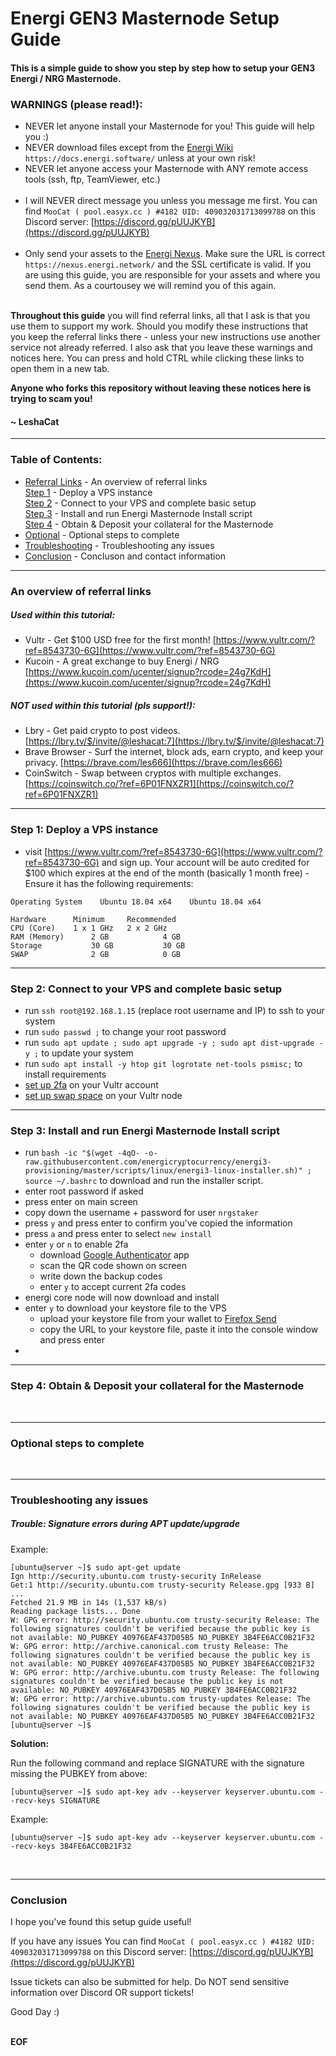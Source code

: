 # Energi GEN3 Masternode Setup Guide<br />


#### This is a simple guide to show you step by step how to setup your GEN3 Energi / NRG Masternode.

### WARNINGS (please read!):
- NEVER let anyone install your Masternode for you! This guide will help you :)<br />
- NEVER download files except from the [Energi Wiki](https://docs.energi.software/) `https://docs.energi.software/` unless at your own risk!<br />
- NEVER let anyone access your Masternode with ANY remote access tools (ssh, ftp, TeamViewer, etc.)<br /><br />
- I will NEVER direct message you unless you message me first. You can find `MooCat ( pool.easyx.cc ) #4182 UID: 409032031713099788` on this Discord server: [https://discord.gg/pUUJKYB](https://discord.gg/pUUJKYB) <br /><br />
- Only send your assets to the [Energi Nexus](https://nexus.energi.network/). Make sure the URL is correct `https://nexus.energi.network/` and the SSL certificate is valid. If you are using this guide, you are responsible for your assets and where you send them. As a courtousey we will remind you of this again.<br /><br />

__Throughout this guide__ you will find referral links, all that I ask is that you use them to support my work. Should you modify these instructions that you keep the referral links there - unless your new instructions use another service not already referred. I also ask that you leave these warnings and notices here. You can press and hold CTRL while clicking these links to open them in a new tab.

__Anyone who forks this repository without leaving these notices here is trying to scam you!__

#### ~ LeshaCat

---
### Table of Contents:
- [Referral Links](https://github.com/EasyX-Community/Energi-Masternode-Setup-Guide/blob/master/README.md#an-overview-of-referral-links) - An overview of referral links<br />
[Step 1](https://github.com/EasyX-Community/Energi-Masternode-Setup-Guide/blob/master/README.md#step-1-deploy-a-vps-instance) - Deploy a VPS instance<br />
[Step 2](https://github.com/EasyX-Community/Energi-Masternode-Setup-Guide/blob/master/README.md#step-2-connect-to-your-vps-and-complete-basic-setup) - Connect to your VPS and complete basic setup<br />
[Step 3](https://github.com/EasyX-Community/Energi-Masternode-Setup-Guide/blob/master/README.md#step-3-install-and-run-energi-masternode-install-script) - Install and run Energi Masternode Install script<br />
[Step 4](https://github.com/EasyX-Community/Energi-Masternode-Setup-Guide/blob/master/README.md#step-4-obtain--deposit-your-collateral-for-the-masternode) - Obtain & Deposit your collateral for the Masternode<br />
- [Optional](https://github.com/EasyX-Community/Energi-Masternode-Setup-Guide/blob/master/README.md#optional-steps-to-complete) - Optional steps to complete<br />
- [Troubleshooting](https://github.com/EasyX-Community/Energi-Masternode-Setup-Guide/blob/master/README.md#troubleshooting-any-issues) - Troubleshooting any issues<br />
- [Conclusion](https://github.com/EasyX-Community/Energi-Masternode-Setup-Guide/blob/master/README.md#conclusion) - Concluson and contact information<br />

---
### An overview of referral links
##### Used within this tutorial:
- Vultr - Get $100 USD free for the first month! [https://www.vultr.com/?ref=8543730-6G](https://www.vultr.com/?ref=8543730-6G)
- Kucoin - A great exchange to buy Energi / NRG [https://www.kucoin.com/ucenter/signup?rcode=24g7KdH](https://www.kucoin.com/ucenter/signup?rcode=24g7KdH)

##### NOT used within this tutorial (pls support!):
- Lbry - Get paid crypto to post videos. [https://lbry.tv/$/invite/@leshacat:7](https://lbry.tv/$/invite/@leshacat:7)
- Brave Browser - Surf the internet, block ads, earn crypto, and keep your privacy. [https://brave.com/les666](https://brave.com/les666)
- CoinSwitch - Swap between cryptos with multiple exchanges. [https://coinswitch.co/?ref=6P01FNXZR1](https://coinswitch.co/?ref=6P01FNXZR1)

---
### Step 1: Deploy a VPS instance
- visit [https://www.vultr.com/?ref=8543730-6G](https://www.vultr.com/?ref=8543730-6G) and sign up. Your account will be auto credited for $100 which expires at the end of the month (basically 1 month free) - Ensure it has the following requirements:
``` 
Operating System	Ubuntu 18.04 x64	Ubuntu 18.04 x64

Hardware	  Minimum	  Recommended
CPU (Core)	  1 x 1 GHz	  2 x 2 GHz
RAM (Memory)	  2 GB	          4 GB
Storage	          30 GB	          30 GB
SWAP	          2 GB	          0 GB
```
---
### Step 2: Connect to your VPS and complete basic setup
-  run `ssh root@192.168.1.15` (replace root username and IP) to ssh to your system
-  run `sudo passwd ;` to change your root password
-  run `sudo apt update ; sudo apt upgrade -y ; sudo apt dist-upgrade -y ;` to update your system
-  run `sudo apt install -y htop git logrotate net-tools psmisc;` to install requirements
-  [set up 2fa](https://www.vultr.com/docs/using-two-factor-authentication-to-login-to-vultr-control-panel) on your Vultr account
-  [set up swap space](https://www.vultr.com/docs/setup-swap-file-on-linux) on your Vultr node
---
### Step 3: Install and run Energi Masternode Install script

- run `bash -ic "$(wget -4qO- -o- raw.githubusercontent.com/energicryptocurrency/energi3-provisioning/master/scripts/linux/energi3-linux-installer.sh)" ; source ~/.bashrc` to download and run the installer script.
- enter root password if asked
- press enter on main screen
- copy down the username + password for user `nrgstaker`
- press `y` and press enter to confirm you've copied the information
- press `a` and press enter to select `new install`
- enter `y` or `n` to enable 2fa
  - download [Google Authenticator](https://play.google.com/store/apps/details?id=com.google.android.apps.authenticator2&hl=en_us) app
  - scan the QR code shown on screen
  - write down the backup codes
  - enter `y` to accept current 2fa codes
- energi core node will now download and install
- enter `y` to download your keystore file to the VPS
  - upload your keystore file from your wallet to [Firefox Send](https://send.firefox.com/)
  - copy the URL to your keystore file, paste it into the console window and press enter
- 

---
### Step 4: Obtain & Deposit your collateral for the Masternode
<br />

---
### Optional steps to complete
<br />

---
### Troubleshooting any issues

##### Trouble: Signature errors during APT update/upgrade
Example:
```
[ubuntu@server ~]$ sudo apt-get update
Ign http://security.ubuntu.com trusty-security InRelease
Get:1 http://security.ubuntu.com trusty-security Release.gpg [933 B]
...
Fetched 21.9 MB in 14s (1,537 kB/s)
Reading package lists... Done
W: GPG error: http://security.ubuntu.com trusty-security Release: The following signatures couldn't be verified because the public key is not available: NO_PUBKEY 40976EAF437D05B5 NO_PUBKEY 3B4FE6ACC0B21F32
W: GPG error: http://archive.canonical.com trusty Release: The following signatures couldn't be verified because the public key is not available: NO_PUBKEY 40976EAF437D05B5 NO_PUBKEY 3B4FE6ACC0B21F32
W: GPG error: http://archive.ubuntu.com trusty Release: The following signatures couldn't be verified because the public key is not available: NO_PUBKEY 40976EAF437D05B5 NO_PUBKEY 3B4FE6ACC0B21F32
W: GPG error: http://archive.ubuntu.com trusty-updates Release: The following signatures couldn't be verified because the public key is not available: NO_PUBKEY 40976EAF437D05B5 NO_PUBKEY 3B4FE6ACC0B21F32
[ubuntu@server ~]$ 
```
__Solution:__<br />

Run the following command and replace SIGNATURE with the signature missing the PUBKEY from above:
```
[ubuntu@server ~]$ sudo apt-key adv --keyserver keyserver.ubuntu.com --recv-keys SIGNATURE
```
Example:
```
[ubuntu@server ~]$ sudo apt-key adv --keyserver keyserver.ubuntu.com --recv-keys 3B4FE6ACC0B21F32
```
<br />

---

### Conclusion<br />

I hope you've found this setup guide useful! 

If you have any issues You can find `MooCat ( pool.easyx.cc ) #4182 UID: 409032031713099788` on this Discord server: [https://discord.gg/pUUJKYB](https://discord.gg/pUUJKYB)

Issue tickets can also be submitted for help. Do NOT send sensitive information over Discord OR support tickets!

Good Day :)
<br >
<br >

__EOF__
<br >
<br >
